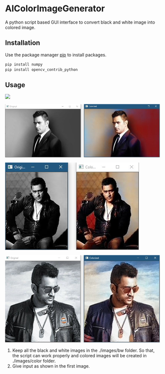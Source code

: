 # AlColorImageGenerator

A python script based GUI interface to convert black and white image into colored image.

## Installation

Use the package manager [pip](https://pip.pypa.io/en/stable/) to install packages.

```bash
pip install numpy
pip install opencv_contrib_python
```

## Usage

![](/Cature.JPG)

![](/Capture1.JPG)

![](/Capture2.JPG)

![](/Capture3.JPG)

1. Keep all the black and white images in the ./images/bw folder. So that, the script can work properly and colored images will be created in ./images/color folder.
2. Give input as shown in the first image.